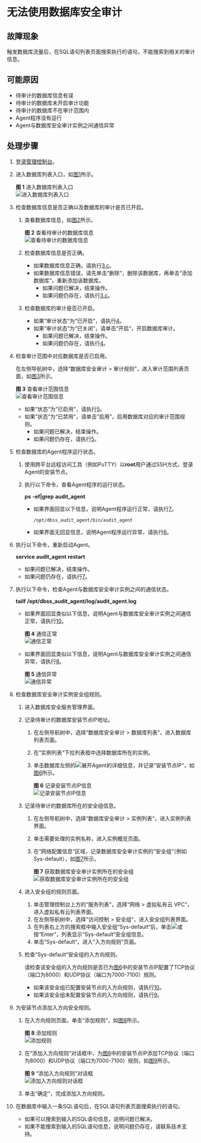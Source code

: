 # 无法使用数据库安全审计<a name="ZH-CN_TOPIC_0143651392"></a>

## 故障现象<a name="section4597163713358"></a>

触发数据库流量后，在SQL语句列表页面搜索执行的语句，不能搜索到相关的审计信息。

## 可能原因<a name="section12392122314367"></a>

-   待审计的数据库信息有误
-   待审计的数据库未开启审计功能
-   待审计的数据库不在审计范围内
-   Agent程序没有运行
-   Agent与数据库安全审计实例之间通信异常

## 处理步骤<a name="section20158847143620"></a>

1.  [登录管理控制台](https://console.huaweicloud.com/)。
2.  进入数据库列表入口，如[图1](#zh-cn_topic_0145057233_zh-cn_topic_0208809337_zh-cn_topic_0144723368_fig4155162273613)所示。

    **图 1**  进入数据库列表入口<a name="zh-cn_topic_0145057233_zh-cn_topic_0208809337_zh-cn_topic_0144723368_fig4155162273613"></a>  
    ![](figures/进入数据库列表入口.png "进入数据库列表入口")

3.  检查数据库信息是否正确以及数据库的审计是否已开启。
    1.  查看数据库信息，如[图2](#fig18191942155913)所示。

        **图 2**  查看待审计的数据库信息<a name="fig18191942155913"></a>  
        ![](figures/查看待审计的数据库信息.png "查看待审计的数据库信息")

    2.  检查数据库信息是否正确。
        -   如果数据库信息正确，请执行[3.c](#li15451941216)。
        -   如果数据库信息错误，请先单击“删除“，删除该数据库，再单击“添加数据库“，重新添加该数据库。
            -   如果问题已解决，结束操作。
            -   如果问题仍存在，请执行[3.c](#li15451941216)。

    3.  <a name="li15451941216"></a>检查数据库的审计是否已开启。
        -   如果“审计状态“为“已开启“，请执行[4](#li207461824135718)。
        -   如果“审计状态“为“已关闭“，请单击“开启“，开启数据库审计。
            -   如果问题已解决，结束操作。
            -   如果问题仍存在，请执行[4](#li207461824135718)。


4.  <a name="li207461824135718"></a>检查审计范围中对应数据库是否已启用。

    在左侧导航树中，选择“数据库安全审计  \>  审计规则“，进入审计范围列表页面，如[图3](#fig17324536122612)所示。

    **图 3**  查看审计范围信息<a name="fig17324536122612"></a>  
    ![](figures/查看审计范围信息.png "查看审计范围信息")

    -   如果“状态“为“已启用“，请执行[5](#li56931138113110)。
    -   如果“状态“为“已禁用“，请单击“启用“，启用数据库对应的审计范围规则。
        -   如果问题已解决，结束操作。
        -   如果问题仍存在，请执行[5](#li56931138113110)。

5.  <a name="li56931138113110"></a>检查数据库的Agent程序运行状态。
    1.  使用跨平台远程访问工具（例如PuTTY）以**root**用户通过SSH方式，登录Agent的安装节点。
    2.  执行以下命令，查看Agent程序的运行状态。

        **ps** **-ef|grep** **audit\_agent**

        -   如果界面回显以下信息，说明Agent程序运行正常，请执行[7](#li18109152112438)。

            ```
            /opt/dbss_audit_agent/bin/audit_agent
            ```

        -   如果界面无回显信息，说明Agent程序运行异常，请执行[6](#li10382244413)。

6.  <a name="li10382244413"></a>执行以下命令，重新启动Agent。

    **service** **audit\_agent** **restart**

    -   如果问题已解决，结束操作。
    -   如果问题仍存在，请执行[7](#li18109152112438)。

7.  <a name="li18109152112438"></a>执行以下命令，检查Agent与数据库安全审计实例之间的通信状态。

    **tailf** **/opt/dbss\_audit\_agent/log/audit\_agent.log**

    -   如果界面回显类似以下信息，说明Agent与数据库安全审计实例之间通信正常，请执行[10](#li13201153174214)。

        **图 4**  通信正常<a name="fig123204818207"></a>  
        ![](figures/通信正常.png "通信正常")

    -   如果界面回显类似以下信息，说明Agent与数据库安全审计实例之间通信异常，请执行[8](#li5155144195013)。

        **图 5**  通信异常<a name="fig8492132411531"></a>  
        ![](figures/通信异常.png "通信异常")

8.  <a name="li5155144195013"></a>检查数据库安全审计实例安全组规则。
    1.  进入数据库安全服务管理界面。
    2.  记录待审计的数据库安装节点IP地址。
        1.  在左侧导航树中，选择“数据库安全审计  \>  数据库列表“，进入数据库列表页面。
        2.  在“实例列表“下拉列表框中选择数据库所在的实例。
        3.  单击数据库左侧的![](figures/icon-drop.png)展开Agent的详细信息，并记录“安装节点IP“，如[图6](#fig394152215213)所示。

            **图 6**  记录安装节点IP信息<a name="fig394152215213"></a>  
            ![](figures/记录安装节点IP信息.png "记录安装节点IP信息")

    3.  记录待审计的数据库所在的安全组信息。
        1.  在左侧导航树中，选择“数据库安全审计  \>  实例列表“，进入实例列表界面。
        2.  单击需要处理的实例名称，进入实例概览页面。
        3.  在“网络配置信息“区域，记录数据库安全审计实例的“安全组“（例如Sys-default），如[图7](#fig1848815282)所示。

            **图 7**  获取数据库安全审计实例所在的安全组<a name="fig1848815282"></a>  
            ![](figures/获取数据库安全审计实例所在的安全组.png "获取数据库安全审计实例所在的安全组")

    4.  进入安全组的规则页面。
        1.  单击管理控制台上方的“服务列表“，选择“网络  \>  虚拟私有云 VPC“，进入虚拟私有云列表界面。
        2.  在左侧导航树中，选择“访问控制  \>  安全组“，进入安全组列表界面。
        3.  在列表右上方的搜索框中输入安全组“Sys-default“后，单击![](figures/icon-search.png)或按“Enter“，列表显示“Sys-default“安全组信息。
        4.  单击“Sys-default“，进入“入方向规则“页面。

    5.  检查“Sys-default“安全组的入方向规则。

        请检查该安全组的入方向规则是否已为[图6](#fig394152215213)中的安装节点IP配置了TCP协议（端口为8000）和UDP协议（端口为7000-7100）规则。

        -   如果该安全组已配置安装节点的入方向规则，请执行[10](#li13201153174214)。
        -   如果该安全组未配置安装节点的入方向规则，请执行[9](#li9281314163318)。

9.  <a name="li9281314163318"></a>为安装节点添加入方向安全规则。
    1.  在入方向规则页面，单击“添加规则“，如[图8](#fig1300102219912)所示。

        **图 8**  添加规则<a name="fig1300102219912"></a>  
        ![](figures/添加规则.png "添加规则")

    2.  在“添加入方向规则“对话框中，为[图6](#fig394152215213)中的安装节点IP添加TCP协议（端口为8000）和UDP协议（端口为7000-7100）规则，如[图9](#fig1130116226910)所示。

        **图 9** “添加入方向规则“对话框<a name="fig1130116226910"></a>  
        ![](figures/添加入方向规则对话框.png "添加入方向规则对话框")

    3.  单击“确定“，完成添加入方向规则。

10. <a name="li13201153174214"></a>在数据库中输入一条SQL语句后，在SQL语句列表页面搜索执行的语句。
    -   如果可以搜索到输入的SQL语句信息，说明问题已解决。
    -   如果不能搜索到输入的SQL语句信息，说明问题仍存在，请联系技术支持。


